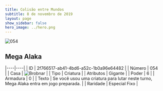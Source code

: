 ```yaml
---
title: Colisão entre Mundos
subtitle: 8 de novembro de 2019
layout: page
show_sidebar: false
hero_image: ../hero.png
---
```


![054](https://cdn.keyforgegame.com/media/card_front/pt/452_054_W2P288735X6_pt.png)

## Mega Alaka

|----|----|
| ID | 2f766517-ab41-4bd6-a52c-1b0a96e64482 |
| Número | 054 |
| Casa | ![Brobnar](https://archonarcana.com/images/thumb/e/e0/Brobnar.png/22px-Brobnar.png "Brobnar") |
| Tipo | Criatura |
| Atributos | Gigante |
| Poder | 6 |
| Armadura | 0 |
| Texto | Se você usou uma criatura para lutar neste turno, Mega Alaka entra em jogo preparada. |
| Raridade | Especial Fixo |
